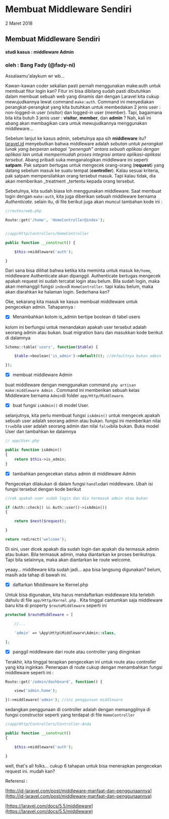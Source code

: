 # Membuat Middleware Sendiri

2 Maret 2018

## Membuat Middleware Sendiri

#### studi kasus : middleware Admin

### oleh : Bang Fady \(@fady-ni\)

Assalaamu'alaykum wr wb...

Kawan-kawan coder sekalian pasti pernah menggunakan make:auth untuk membuat fitur login kan? Fitur ini bisa dibilang sudah pasti dibutuhkan dalam membuat sebuah web yang dinamis dan dengan Laravel kita cukup mewujudkannya lewat command `make:auth`. Command ini menyediakan perangkat-perangkat yang kita butuhkan untuk membedakan 2 jenis user : non-logged-in user \(visitor\) dan logged-in user \(member\). Tapi, bagaimana bila kita butuh 3 jenis user : **visitor**, **member**, dan **admin** ? Nah, kali ini abang akan membagikan cara untuk mewujudkannya menggunakan middleware...

Sebelum lanjut ke kasus admin, sebetulnya apa sih **middleware** itu? [laravel.id](http://id-laravel.com/post/middleware-manfaat-dan-penggunaannya) menyebutkan bahwa middleware adalah _sebutan untuk perangkat lunak yang berperan sebagai “penengah” antara sebuah aplikasi dengan aplikasi lain untuk mempermudah proses integrasi antara aplikasi-aplikasi tersebut_. Abang pribadi suka menganalogikan middleware ini seperti **satpam**. Pak satpam bertugas untuk mengecek orang-orang \(**request**\) yang datang sebelum masuk ke suatu tempat \(**controller**\). Kalau sesuai kriteria, pak satpam mempersilahkan orang tersebut masuk. Tapi kalau tidak, dia akan memberikan \_treatment \_tertentu kepada orang tersebut.

Sebetulnya, kita sudah biasa loh menggunakan middleware. Saat membuat login dengan `make:auth`, kita juga diberikan sebuah middleware bernama _Authenticate_. selain itu, di file berikut juga akan muncul tambahan kode ini :

```php
//routes/web.php

Route::get('/home', 'HomeController@index');


//app/Http/Controllers/HomeController

public function __construct() {

    $this->middleware('auth');

}
```

Dari sana bisa dilihat bahwa ketika kita meminta untuk masuk ke`/home`, middleware Authenticate akan dipanggil. Authenticate bertugas mengecek apakah request ini sudah tercatat login atau belum. Bila sudah login, maka akan memanggil fungsi `index`di `HomeController`. tapi kalau belum, maka akan diarahkan ke halaman login. Sederhana kan?

Oke, sekarang kita masuk ke kasus membuat middleware untuk pengecekan admin. Tahapannya :

* [x] Menambahkan kolom is\_admin bertipe boolean di tabel users

kolom ini berfungsi untuk menandakan apakah user tersebut adalah seorang admin atau bukan. buat migration baru dan masukkan kode berikut di dalamnya

```php
Schema::table('users', function($table) {

    $table->boolean('is_admin')->default(0); //defaultnya bukan admin

});
```

* [x] membuat middleware Admin

buat middleware dengan menggunakan command `php artisan make:middleware Admin` . Command ini memberikan sebuah kelas Middleware bernama `Admin`di folder `app/Http/Middleware`.

* [x] buat fungsi `isAdmin()` di model User.

selanjutnya, kita perlu membuat fungsi `isAdmin()` untuk mengecek apakah sebuah user adalah seorang admin atau bukan. fungsi ini memberikan nilai `true`bila user adalah seorang admin dan nilai `false`bila bukan. Buka model User dan tambahkan ke dalamnya

```php
// app/User.php

public function isAdmin()
{
    return $this->is_admin;
}
```

* [x] tambahkan pengecekan status admin di middleware Admin

Pengecekan dilakukan di dalam fungsi `handle`dari middleware. Ubah isi fungsi tersebut dengan kode berikut

```php
//cek apakah user sudah login dan dia termasuk admin atau bukan

if (Auth::check() && Auth::user()->isAdmin())
{

    return $next($request);

}

return redirect('welcome');
```

Di sini, user dicek apakah dia sudah login dan apakah dia termasuk admin atau bukan. Bila termasuk admin, maka diantarkan ke proses berikutnya. Tapi bila selainnya, maka akan diantarkan ke route welcome.

yeaay... middleware kita sudah jadi... apa bisa langsung digunakan? belum, masih ada tahap di bawah ini.

* [x] daftarkan Middleware ke Kernel.php

Untuk bisa digunakan, kita harus mendaftarkan middleware kita terlebih dahulu di file `app/Http/Kernel.php` . Kita tinggal cantumkan saja middleware baru kita di property `$routeMiddleware` seperti ini

```php
protected $routeMiddleware = [

    //...

    'admin' => \App\Http\Middleware\Admin::class,

];
```

* [x] panggil middleware dari route atau controller yang diinginkan

Terakhir, kita tinggal terapkan pengecekan ini untuk route atau controller yang kita inginkan. Penerapan di route cukup dengan menambahkan fungsi middleware seperti ini :

```php
Route::get('/admin/dashboard', function() {

    view('admin.home');

})->middleware('admin'); //ini penggunaan middleware
```

sedangkan penggunaan di controller adalah dengan memanggilnya di fungsi constructor seperti yang terdapat di file `HomeController`

```php
//app/Http/Controllers/Controller-Anda

public function __construct()
{

    $this->middleware('auth');

}
```

well, that's all folks... cukup 6 tahapan untuk bisa menerapkan pengecekan request ini. mudah kan?

Referensi :

[http://id-laravel.com/post/middleware-manfaat-dan-penggunaannya](http://id-laravel.com/post/middleware-manfaat-dan-penggunaannya)

[https://laravel.com/docs/5.5/middleware](https://laravel.com/docs/5.5/middleware)

